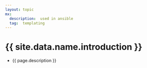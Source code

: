 ```yaml
---
layout: topic
mx:
  description:  used in ansible
  tag:  templating
---
```


# {{ site.data.name.introduction }}
- {{ page.description }}
